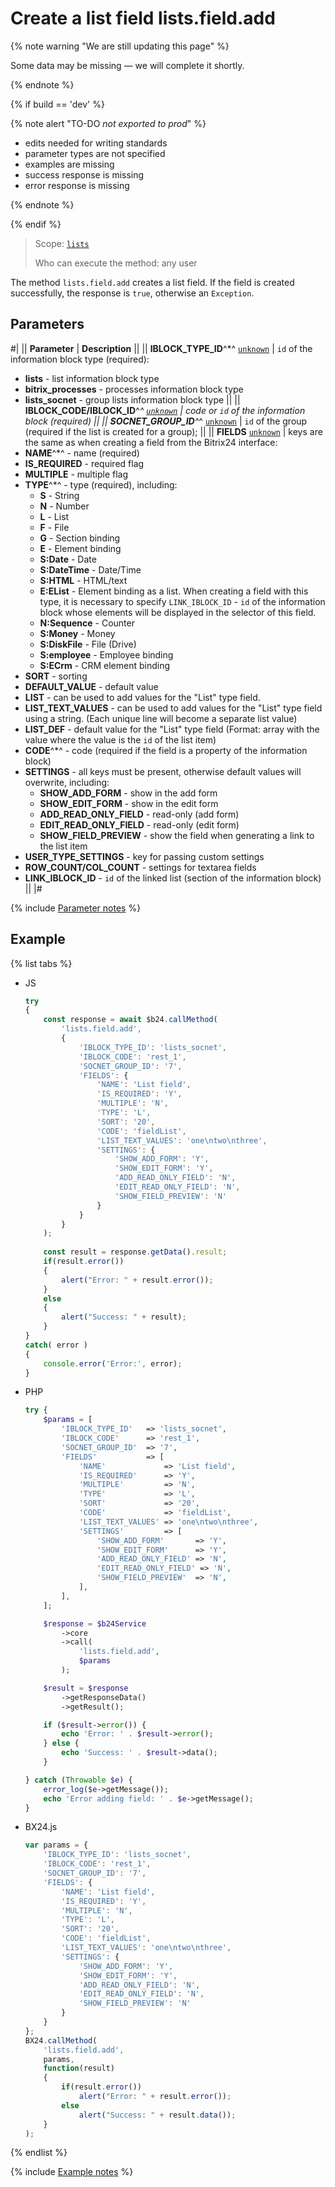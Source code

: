 # Create a list field lists.field.add

{% note warning "We are still updating this page" %}

Some data may be missing — we will complete it shortly.

{% endnote %}

{% if build == 'dev' %}

{% note alert "TO-DO _not exported to prod_" %}

- edits needed for writing standards
- parameter types are not specified
- examples are missing
- success response is missing
- error response is missing

{% endnote %}

{% endif %}

> Scope: [`lists`](../../scopes/permissions.md)
>
> Who can execute the method: any user

The method `lists.field.add` creates a list field. If the field is created successfully, the response is `true`, otherwise an `Exception`.

## Parameters

#|
|| **Parameter** | **Description** ||
|| **IBLOCK_TYPE_ID**^*^
[`unknown`](../../data-types.md) | `id` of the information block type (required):
- **lists** - list information block type
- **bitrix_processes** - processes information block type
- **lists_socnet** - group lists information block type ||
|| **IBLOCK_CODE/IBLOCK_ID**^*^
[`unknown`](../../data-types.md) | code or `id` of the information block (required) ||
|| **SOCNET_GROUP_ID**^*^
[`unknown`](../../data-types.md) | `id` of the group (required if the list is created for a group); ||
|| **FIELDS**
[`unknown`](../../data-types.md) | keys are the same as when creating a field from the Bitrix24 interface:
- **NAME**^*^ - name (required)
- **IS_REQUIRED** - required flag
- **MULTIPLE** - multiple flag
- **TYPE**^*^ - type (required), including:
    - **S** - String
    - **N** - Number
    - **L** - List
    - **F** - File
    - **G** - Section binding
    - **E** - Element binding
    - **S:Date** - Date
    - **S:DateTime** - Date/Time
    - **S:HTML** - HTML/text
    - **E:EList** - Element binding as a list. When creating a field with this type, it is necessary to specify `LINK_IBLOCK_ID` - `id` of the information block whose elements will be displayed in the selector of this field.
    - **N:Sequence** - Counter
    - **S:Money** - Money
    - **S:DiskFile** - File (Drive)
    - **S:employee** - Employee binding
    - **S:ECrm** - CRM element binding
- **SORT** - sorting
- **DEFAULT_VALUE** - default value
- **LIST** - can be used to add values for the "List" type field.
- **LIST_TEXT_VALUES** - can be used to add values for the "List" type field using a string. (Each unique line will become a separate list value)
- **LIST_DEF** - default value for the "List" type field (Format: array with the value where the value is the `id` of the list item)
- **CODE**^*^ - code (required if the field is a property of the information block)
- **SETTINGS** - all keys must be present, otherwise default values will overwrite, including:
    - **SHOW_ADD_FORM** - show in the add form
    - **SHOW_EDIT_FORM** - show in the edit form
    - **ADD_READ_ONLY_FIELD** - read-only (add form)
    - **EDIT_READ_ONLY_FIELD** - read-only (edit form)
    - **SHOW_FIELD_PREVIEW** - show the field when generating a link to the list item
- **USER_TYPE_SETTINGS** - key for passing custom settings
- **ROW_COUNT/COL_COUNT** - settings for textarea fields
- **LINK_IBLOCK_ID** - `id` of the linked list (section of the information block) ||
|#

{% include [Parameter notes](../../../_includes/required.md) %}

## Example

{% list tabs %}

- JS


    ```js
    try
    {
    	const response = await $b24.callMethod(
    		'lists.field.add',
    		{
    			'IBLOCK_TYPE_ID': 'lists_socnet',
    			'IBLOCK_CODE': 'rest_1',
    			'SOCNET_GROUP_ID': '7',
    			'FIELDS': {
    				'NAME': 'List field',
    				'IS_REQUIRED': 'Y',
    				'MULTIPLE': 'N',
    				'TYPE': 'L',
    				'SORT': '20',
    				'CODE': 'fieldList',
    				'LIST_TEXT_VALUES': 'one\ntwo\nthree',
    				'SETTINGS': {
    					'SHOW_ADD_FORM': 'Y',
    					'SHOW_EDIT_FORM': 'Y',
    					'ADD_READ_ONLY_FIELD': 'N',
    					'EDIT_READ_ONLY_FIELD': 'N',
    					'SHOW_FIELD_PREVIEW': 'N'
    				}
    			}
    		}
    	);
    	
    	const result = response.getData().result;
    	if(result.error())
    	{
    		alert("Error: " + result.error());
    	}
    	else
    	{
    		alert("Success: " + result);
    	}
    }
    catch( error )
    {
    	console.error('Error:', error);
    }
    ```

- PHP


    ```php
    try {
        $params = [
            'IBLOCK_TYPE_ID'   => 'lists_socnet',
            'IBLOCK_CODE'      => 'rest_1',
            'SOCNET_GROUP_ID'  => '7',
            'FIELDS'           => [
                'NAME'             => 'List field',
                'IS_REQUIRED'      => 'Y',
                'MULTIPLE'         => 'N',
                'TYPE'             => 'L',
                'SORT'             => '20',
                'CODE'             => 'fieldList',
                'LIST_TEXT_VALUES' => 'one\ntwo\nthree',
                'SETTINGS'         => [
                    'SHOW_ADD_FORM'       => 'Y',
                    'SHOW_EDIT_FORM'      => 'Y',
                    'ADD_READ_ONLY_FIELD' => 'N',
                    'EDIT_READ_ONLY_FIELD' => 'N',
                    'SHOW_FIELD_PREVIEW'  => 'N',
                ],
            ],
        ];
    
        $response = $b24Service
            ->core
            ->call(
                'lists.field.add',
                $params
            );
    
        $result = $response
            ->getResponseData()
            ->getResult();
    
        if ($result->error()) {
            echo 'Error: ' . $result->error();
        } else {
            echo 'Success: ' . $result->data();
        }
    
    } catch (Throwable $e) {
        error_log($e->getMessage());
        echo 'Error adding field: ' . $e->getMessage();
    }
    ```

- BX24.js

    ```js
    var params = {
        'IBLOCK_TYPE_ID': 'lists_socnet',
        'IBLOCK_CODE': 'rest_1',
        'SOCNET_GROUP_ID': '7',
        'FIELDS': {
            'NAME': 'List field',
            'IS_REQUIRED': 'Y',
            'MULTIPLE': 'N',
            'TYPE': 'L',
            'SORT': '20',
            'CODE': 'fieldList',
            'LIST_TEXT_VALUES': 'one\ntwo\nthree',
            'SETTINGS': {
                'SHOW_ADD_FORM': 'Y',
                'SHOW_EDIT_FORM': 'Y',
                'ADD_READ_ONLY_FIELD': 'N',
                'EDIT_READ_ONLY_FIELD': 'N',
                'SHOW_FIELD_PREVIEW': 'N'
            }
        }
    };
    BX24.callMethod(
        'lists.field.add',
        params,
        function(result)
        {
            if(result.error())
                alert("Error: " + result.error());
            else
                alert("Success: " + result.data());
        }
    );
    ```

{% endlist %}

{% include [Example notes](../../../_includes/examples.md) %}